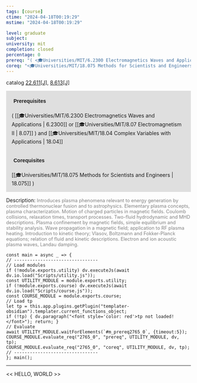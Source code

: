 ```yaml
---
tags: [course]
ctime: "2024-04-18T00:19:29"
mstime: "2024-04-18T00:19:29"

level: graduate
subject: 
university: mit
completion: closed
percentage: 0
prereq: "( <🎓Universities/MIT/6.2300 Electromagnetics Waves and Applications> or <🎓Universities/MIT/8.07 Electromagnetism II> ) and <🎓Universities/MIT/18.04 Complex Variables with Applications>"
coreq: "<🎓Universities/MIT/18.075 Methods for Scientists and Engineers> )"
---
```


catalog [22.611[J]](http://student.mit.edu/catalog/m22c.html#22.611), [8.613[J]](http://student.mit.edu/catalog/m8b.html#8.613)

<span style="display: block; padding: 15px; background-color: rgb(100, 100, 100, 0.2);"><font id="m_prereq2765_0" style="display: block; font-family: Arial, sans-serif; font-weight: bold; padding: 5px">Prerequisites</font><br><span id="prereq2765_0">( [[🎓Universities/MIT/6.2300 Electromagnetics Waves and Applications | 6.2300]] or [[🎓Universities/MIT/8.07 Electromagnetism II | 8.07]] ) and [[🎓Universities/MIT/18.04 Complex Variables with Applications | 18.04]]</span></span>
<span style="display: block; padding: 15px; background-color: rgb(100, 100, 100, 0.2);"><font id="m_coreq2765_0" style="display: block; font-family: Arial, sans-serif; font-weight: bold; padding: 5px">Corequisites</font><br><span id="coreq2765_0">[[🎓Universities/MIT/18.075 Methods for Scientists and Engineers | 18.075]] )</span></span>

<font style="">Description:</font>
<font style="color: grey; font-size: 0.8rem;">Introduces plasma phenomena relevant to energy generation by controlled thermonuclear fusion and to astrophysics. Elementary plasma concepts, plasma characterization. Motion of charged particles in magnetic fields. Coulomb collisions, relaxation times, transport processes. Two-fluid hydrodynamic and MHD descriptions. Plasma confinement by magnetic fields, simple equilibrium and stability analysis. Wave propagation in a magnetic field; application to RF plasma heating. Introduction to kinetic theory; Vlasov, Boltzmann and Fokker-Planck equations; relation of fluid and kinetic descriptions. Electron and ion acoustic plasma waves, Landau damping.</font>

```dataviewjs
const main = async _ => {
// --------------------------------
// Load modules
if (!module.exports.utility) dv.executeJs(await dv.io.load("Scripts/utility.js"));
const UTILITY_MODULE = module.exports.utility;
if (!module.exports.course) dv.executeJs(await dv.io.load("Scripts/course.js"));
const COURSE_MODULE = module.exports.course;
// Load tp
let tp = this.app.plugins.getPlugin("templater-obsidian").templater.current_functions_object;
if (!tp) { dv.paragraph("<font style='color: red'>tp not loaded!</font>"); return; }
// Evaluate
await UTILITY_MODULE.waitForElements(`#m_prereq2765_0`, {timeout:5});
COURSE_MODULE.evaluate_req("2765_0", "prereq", UTILITY_MODULE, dv, tp);
COURSE_MODULE.evaluate_req("2765_0", "coreq", UTILITY_MODULE, dv, tp);
// --------------------------------
}; main();
```

---

<< HELLO, WORLD >>
